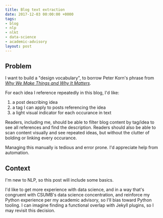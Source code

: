 ```yaml
---
title: Blog text extraction
date: 2017-12-03 00:00:00 +0000
tags:
- blog
- nlp
- nlkt
- data-science
- academic-advisory
layout: post
---
```

## Problem

I want to build a "design vocabulary", to borrow Peter Korn's phrase from [_Why We Make Things and Why It Matters_](why-we-make-things-and-why-it-matters-by-peter-korn).

For each idea I reference repeatedly in this blog, I'd like:
1. a post describing idea
1. a tag I can apply to posts referencing the idea
1. a light visual indicator for each occurance in text

Readers, including me, should be able to filter blog content by tag/idea to see all references and find the description. Readers should also be able to scan content visually and see repeated ideas, but without the clutter of bolding or linking every occurance.

Managing this manually is tedious and error prone. I'd appreciate help from automation.

## Context

I'm new to NLP, so this post will include some basics.

I'd like to get more experience with data science, and in a way that's congruent with CSUMB's data science concentration, and reinforce my Python experience per my academic advisory, so I'll bias toward Python tooling. I can imagine finding a functional overlap with Jekyll plugins, so I may revisit this decision.
